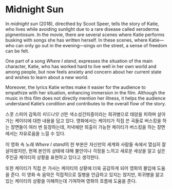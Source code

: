 # Midnight Sun

In *midnight sun* (2018), directhed by Scoot Speer, tells the story of Katie, who lives while avoiding sunlight due to a rare disease called xeroderma pigmentosum. In the movie, there are several scenes where Katie performs busking with songs she has written herself. In these scenes, where Katie—who can only go out in the evening—sings on the street, a sense of freedom can be felt.

One part of a song *Where I stand*, expresses the situation of the main character, Katie, who has worked hard to live well in her own world and among people, but now feels anxiety and concern about her current state and wishes to learn about a new world.

Moreover, the lyrics Katie writes make it easier for the audience to empathize with her situation, enhancing immersion in the film. Although the music in this film does not directly mention her illness, it helps the audience understand Katie’s condition and contributes to the overall flow of the story.


스콧 스피어 감독의 *미드나잇 선*은 색소성건피증이라는 희귀병으로 태양을 피하며 살아가는 케이티에 대한 내용을 담고 있다. 영화에서는 케이티가 직접 쓴 곡들로 버스킹을 하는 장면들이 여러 번 등장하는데, 저녁에만 외출이 가능한 케이티가 버스킹을 하는 장면에서는 자유로움을 느낄 수 있다. 

이 영화 속 노래 *Where I stand*의 한 부분은 자신만의 세계와 사람들 속에서 열심히 잘 살아왔지만, 현재 본인의 상태에 대해 불안이나 걱정을 느끼고 새로운 세상을 알고 싶은 주인공 케이티의 상황을 표현하고 있다고 생각한다.

또한 케이티가 직접 쓴 가사는 케이티의 상황에 더욱 공감하게 되어 영화의 몰입에 도움을 준다. 이 영화 속 음악은 직접적으로 질병을 언급하고 있지는 않지만, 희귀병을 앓고 있는 케이티의 상황을 이해하는데 기여하며 영화의 흐름에 도움을 준다.
